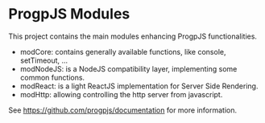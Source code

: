 # ProgpJS Modules

This project contains the main modules enhancing ProgpJS functionalities.
* modCore: contains generally available functions, like console, setTimeout, ...
* modNodeJS: is a NodeJS compatibility layer, implementing some common functions.
* modReact: is a light ReactJS implementation for Server Side Rendering.
* modHttp: allowing controlling the http server from javascript.

See https://github.com/progpjs/documentation for more information.